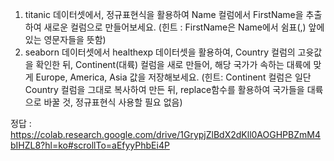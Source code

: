 1. titanic 데이터셋에서, 정규표현식을 활용하여 Name 컬럼에서 FirstName을 추출하여 새로운 컬럼으로 만들어보세요.
(힌트 : FirstName은 Name에서 쉼표(,) 앞에 있는 영문자들을 뜻함)
2. seaborn 데이터셋에서 healthexp 데이터셋을 활용하여, Country 컬럼의 고윳값을 확인한 뒤, Continent(대륙) 컬럼을 새로 만들어,
해당 국가가 속하는 대륙에 맞게 Europe, America, Asia 값을 저장해보세요.
(힌트: Continent 컬럼은 일단 Country 컬럼을 그대로 복사하여 만든 뒤, replace함수를 활용하여 국가들을 대륙으로 바꿀 것, 정규표현식 사용할 필요 없음)

정답 : https://colab.research.google.com/drive/1GrypjZlBdX2dKll0AOGHPBZmM4bIHZL8?hl=ko#scrollTo=aEfyyPhbEi4P
